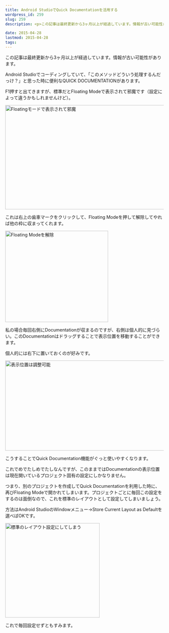 ```yaml
---
title: Android StudioでQuick Documentationを活用する
wordpress_id: 259
slug: 259
description: <p>この記事は最終更新から3ヶ月以上が経過しています。情報が古い可能性があります。Android Studioでコーディングしていて、「このメソッドどういう処理するんだっけ？」と思った時に便利なQUICK DOCUMENTA [&hellip;]</p>

date: 2015-04-28
lastmod: 2015-04-28
tags: 
---
```


<div id="wppda_alert">この記事は最終更新から3ヶ月以上が経過しています。情報が古い可能性があります。</div><p>Android Studioでコーディングしていて、「このメソッドどういう処理するんだっけ？」と思った時に便利なQUICK DOCUMENTATIONがあります。</p>
<p>F1押すと出てきますが、標準だとFloating Modeで表示されて邪魔です（設定によって違うかもしれませんけど）。</p>
<p><img src="https://android.gcreate.jp/wp-content/uploads/2015/04/c91be55cdf2a12d2d23a0f17ad06367c.jpg" alt="Floatingモードで表示されて邪魔" title="Floatingモードで表示されて邪魔.jpg" border="0" width="600" height="331" /></p>
<p>これは右上の歯車マークをクリックして、Floating Modeを押して解除してやれば他の枠に収まってくれます。</p>
<p><img src="https://android.gcreate.jp/wp-content/uploads/2015/04/9ad880f1afc2b3108a7619f837384957.jpg" alt="Floating Modeを解除" title="Floating Modeを解除.jpg" border="0" width="327" height="290" /></p>
<p>私の場合毎回右側にDocumentationが収まるのですが、右側は個人的に見づらい。このDocumentationはドラッグすることで表示位置を移動することができます。</p>
<p>個人的には右下に置いておくのが好みです。</p>
<p><img src="https://android.gcreate.jp/wp-content/uploads/2015/04/0b0038a904d5e052d27fd081c87fa7fc.jpg" alt="表示位置は調整可能" title="表示位置は調整可能.jpg" border="0" width="600" height="286" /></p>
<p>こうすることでQuick Documentation機能がぐっと使いやすくなります。</p>
<p>これでめでたしめでたしなんですが、このままではDocumentationの表示位置は現在開いているプロジェクト固有の設定にしかなりません。</p>
<p>つまり、別のプロジェクトを作成してQuick Documentationを利用した時に、再びFloating Modeで開かれてしまいます。プロジェクトごとに毎回この設定をするのは面倒なので、これを標準のレイアウトとして設定してしまいましょう。</p>
<p>方法はAndroid StudioのWindowメニュー→Store Current Layout as Defaultを選べばOKです。</p>
<p><img src="https://android.gcreate.jp/wp-content/uploads/2015/04/e80a88cc1a14dd5dfd7b355871ea8c94.jpg" alt="標準のレイアウト設定にしてしまう" title="標準のレイアウト設定にしてしまう.jpg" border="0" width="300" height="300" /></p>
<p>これで毎回設定せずともすみます。</p>

  
